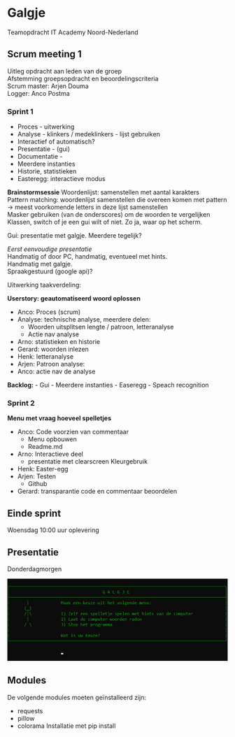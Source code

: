 # Galgje

Teamopdracht IT Academy Noord-Nederland

## Scrum meeting 1

Uitleg opdracht aan leden van de groep  
Afstemming groepsopdracht en beoordelingscriteria  
Scrum master: Arjen Douma  
Logger: Anco Postma  

### Sprint 1

- Proces - uitwerking
- Analyse - klinkers / medeklinkers - lijst gebruiken
- Interactief of automatisch?
- Presentatie - (gui)
- Documentatie - 
- Meerdere instanties
- Historie, statistieken
- Easteregg: interactieve modus

**Brainstormsessie**
Woordenlijst: samenstellen met aantal karakters  
Pattern matching: woordenlijst samenstellen die overeen komen met pattern   
-> meest voorkomende letters in deze lijst samenstellen  
Masker gebruiken (van de onderscores) om de woorden te vergelijken  
Klassen, switch of je een gui wilt of niet. Zo ja, waar op het scherm.  
  
Gui: presentatie met galgje. Meerdere tegelijk?  

*Eerst eenvoudige presentatie*  
Handmatig of door PC, handmatig, eventueel met hints.  
Handmatig met galgje.  
Spraakgestuurd (google api)?  

Uitwerking taakverdeling:  

**Userstory: geautomatiseerd woord oplossen**
- Anco: Proces  (scrum)
- Analyse: technische analyse, meerdere delen: 
	- Woorden uitsplitsen lengte / patroon, letteranalyse
	- Actie nav analyse
- Arno: statistieken en historie
- Gerard: woorden inlezen
- Henk: letteranalyse
- Arjen: Patroon analyse: 
- Anco: actie nav de analyse


**Backlog:**
	- Gui
	- Meerdere instanties
	- Easeregg
	- Speach recognition
	
### Sprint 2

**Menu met vraag hoeveel spelletjes**
- Anco: Code voorzien van commentaar
	- Menu opbouwen
	- Readme.md
- Arno: Interactieve deel
	- presentatie met clearscreen
Kleurgebruik
- Henk: Easter-egg
- Arjen: Testen
	- Github
- Gerard: transparantie code en commentaar beoordelen

## Einde sprint
Woensdag 10:00 uur oplevering

## Presentatie
Donderdagmorgen

![Screenshot van Galgje](/galgje_menu.png "Galgje menu")

## Modules
De volgende modules moeten geïnstalleerd zijn:
- requests
- pillow
- colorama
Installatie met pip install <modulenaam>
